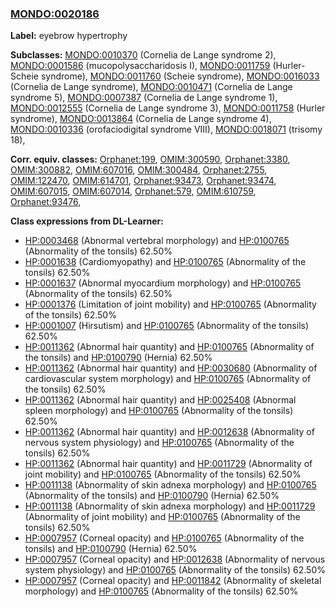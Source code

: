 
### [MONDO:0020186](http://purl.obolibrary.org/obo/MONDO_0020186)
**Label:** eyebrow hypertrophy

**Subclasses:** [MONDO:0010370](http://purl.obolibrary.org/obo/MONDO_0010370) (Cornelia de Lange syndrome 2), [MONDO:0001586](http://purl.obolibrary.org/obo/MONDO_0001586) (mucopolysaccharidosis I), [MONDO:0011759](http://purl.obolibrary.org/obo/MONDO_0011759) (Hurler-Scheie syndrome), [MONDO:0011760](http://purl.obolibrary.org/obo/MONDO_0011760) (Scheie syndrome), [MONDO:0016033](http://purl.obolibrary.org/obo/MONDO_0016033) (Cornelia de Lange syndrome), [MONDO:0010471](http://purl.obolibrary.org/obo/MONDO_0010471) (Cornelia de Lange syndrome 5), [MONDO:0007387](http://purl.obolibrary.org/obo/MONDO_0007387) (Cornelia de Lange syndrome 1), [MONDO:0012555](http://purl.obolibrary.org/obo/MONDO_0012555) (Cornelia de Lange syndrome 3), [MONDO:0011758](http://purl.obolibrary.org/obo/MONDO_0011758) (Hurler syndrome), [MONDO:0013864](http://purl.obolibrary.org/obo/MONDO_0013864) (Cornelia de Lange syndrome 4), [MONDO:0010336](http://purl.obolibrary.org/obo/MONDO_0010336) (orofaciodigital syndrome VIII), [MONDO:0018071](http://purl.obolibrary.org/obo/MONDO_0018071) (trisomy 18), 

**Corr. equiv. classes:** [Orphanet:199](http://www.orpha.net/ORDO/Orphanet_199), [OMIM:300590](http://purl.obolibrary.org/obo/OMIM_300590), [Orphanet:3380](http://www.orpha.net/ORDO/Orphanet_3380), [OMIM:300882](http://purl.obolibrary.org/obo/OMIM_300882), [OMIM:607016](http://purl.obolibrary.org/obo/OMIM_607016), [OMIM:300484](http://purl.obolibrary.org/obo/OMIM_300484), [Orphanet:2755](http://www.orpha.net/ORDO/Orphanet_2755), [OMIM:122470](http://purl.obolibrary.org/obo/OMIM_122470), [OMIM:614701](http://purl.obolibrary.org/obo/OMIM_614701), [Orphanet:93473](http://www.orpha.net/ORDO/Orphanet_93473), [Orphanet:93474](http://www.orpha.net/ORDO/Orphanet_93474), [OMIM:607015](http://purl.obolibrary.org/obo/OMIM_607015), [OMIM:607014](http://purl.obolibrary.org/obo/OMIM_607014), [Orphanet:579](http://www.orpha.net/ORDO/Orphanet_579), [OMIM:610759](http://purl.obolibrary.org/obo/OMIM_610759), [Orphanet:93476](http://www.orpha.net/ORDO/Orphanet_93476), 

**Class expressions from DL-Learner:**

- [HP:0003468](http://purl.obolibrary.org/obo/HP_0003468) (Abnormal vertebral morphology) and [HP:0100765](http://purl.obolibrary.org/obo/HP_0100765) (Abnormality of the tonsils) 62.50%
- [HP:0001638](http://purl.obolibrary.org/obo/HP_0001638) (Cardiomyopathy) and [HP:0100765](http://purl.obolibrary.org/obo/HP_0100765) (Abnormality of the tonsils) 62.50%
- [HP:0001637](http://purl.obolibrary.org/obo/HP_0001637) (Abnormal myocardium morphology) and [HP:0100765](http://purl.obolibrary.org/obo/HP_0100765) (Abnormality of the tonsils) 62.50%
- [HP:0001376](http://purl.obolibrary.org/obo/HP_0001376) (Limitation of joint mobility) and [HP:0100765](http://purl.obolibrary.org/obo/HP_0100765) (Abnormality of the tonsils) 62.50%
- [HP:0001007](http://purl.obolibrary.org/obo/HP_0001007) (Hirsutism) and [HP:0100765](http://purl.obolibrary.org/obo/HP_0100765) (Abnormality of the tonsils) 62.50%
- [HP:0011362](http://purl.obolibrary.org/obo/HP_0011362) (Abnormal hair quantity) and [HP:0100765](http://purl.obolibrary.org/obo/HP_0100765) (Abnormality of the tonsils) and [HP:0100790](http://purl.obolibrary.org/obo/HP_0100790) (Hernia) 62.50%
- [HP:0011362](http://purl.obolibrary.org/obo/HP_0011362) (Abnormal hair quantity) and [HP:0030680](http://purl.obolibrary.org/obo/HP_0030680) (Abnormality of cardiovascular system morphology) and [HP:0100765](http://purl.obolibrary.org/obo/HP_0100765) (Abnormality of the tonsils) 62.50%
- [HP:0011362](http://purl.obolibrary.org/obo/HP_0011362) (Abnormal hair quantity) and [HP:0025408](http://purl.obolibrary.org/obo/HP_0025408) (Abnormal spleen morphology) and [HP:0100765](http://purl.obolibrary.org/obo/HP_0100765) (Abnormality of the tonsils) 62.50%
- [HP:0011362](http://purl.obolibrary.org/obo/HP_0011362) (Abnormal hair quantity) and [HP:0012638](http://purl.obolibrary.org/obo/HP_0012638) (Abnormality of nervous system physiology) and [HP:0100765](http://purl.obolibrary.org/obo/HP_0100765) (Abnormality of the tonsils) 62.50%
- [HP:0011362](http://purl.obolibrary.org/obo/HP_0011362) (Abnormal hair quantity) and [HP:0011729](http://purl.obolibrary.org/obo/HP_0011729) (Abnormality of joint mobility) and [HP:0100765](http://purl.obolibrary.org/obo/HP_0100765) (Abnormality of the tonsils) 62.50%
- [HP:0011138](http://purl.obolibrary.org/obo/HP_0011138) (Abnormality of skin adnexa morphology) and [HP:0100765](http://purl.obolibrary.org/obo/HP_0100765) (Abnormality of the tonsils) and [HP:0100790](http://purl.obolibrary.org/obo/HP_0100790) (Hernia) 62.50%
- [HP:0011138](http://purl.obolibrary.org/obo/HP_0011138) (Abnormality of skin adnexa morphology) and [HP:0011729](http://purl.obolibrary.org/obo/HP_0011729) (Abnormality of joint mobility) and [HP:0100765](http://purl.obolibrary.org/obo/HP_0100765) (Abnormality of the tonsils) 62.50%
- [HP:0007957](http://purl.obolibrary.org/obo/HP_0007957) (Corneal opacity) and [HP:0100765](http://purl.obolibrary.org/obo/HP_0100765) (Abnormality of the tonsils) and [HP:0100790](http://purl.obolibrary.org/obo/HP_0100790) (Hernia) 62.50%
- [HP:0007957](http://purl.obolibrary.org/obo/HP_0007957) (Corneal opacity) and [HP:0012638](http://purl.obolibrary.org/obo/HP_0012638) (Abnormality of nervous system physiology) and [HP:0100765](http://purl.obolibrary.org/obo/HP_0100765) (Abnormality of the tonsils) 62.50%
- [HP:0007957](http://purl.obolibrary.org/obo/HP_0007957) (Corneal opacity) and [HP:0011842](http://purl.obolibrary.org/obo/HP_0011842) (Abnormality of skeletal morphology) and [HP:0100765](http://purl.obolibrary.org/obo/HP_0100765) (Abnormality of the tonsils) 62.50%


